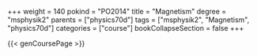 +++
weight = 140
pokind = "PO2014"
title = "Magnetism"
degree = "msphysik2"
parents = ["physics70d"]
tags = ["msphysik2", "Magnetism", "physics70d"]
categories = ["course"]
bookCollapseSection = false
+++

{{< genCoursePage >}}

